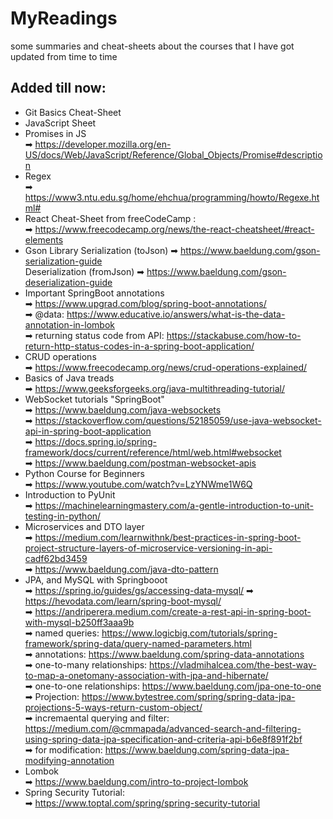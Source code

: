 # MyReadings
some summaries and cheat-sheets about the courses that I have got updated from time to time 
## Added till now:
 * Git Basics Cheat-Sheet
 * JavaScript Sheet
 * Promises in JS </br>
   ➡ https://developer.mozilla.org/en-US/docs/Web/JavaScript/Reference/Global_Objects/Promise#description
 * Regex </br>
   ➡ https://www3.ntu.edu.sg/home/ehchua/programming/howto/Regexe.html#
 * React Cheat-Sheet from freeCodeCamp : </br>
   ➡ https://www.freecodecamp.org/news/the-react-cheatsheet/#react-elements
 * Gson Library
   Serialization (toJson) ➡ https://www.baeldung.com/gson-serialization-guide </br>
   Deserialization (fromJson) ➡ https://www.baeldung.com/gson-deserialization-guide
 * Important SpringBoot annotations</br>
   ➡ https://www.upgrad.com/blog/spring-boot-annotations/ </br>
   ➡ @data: https://www.educative.io/answers/what-is-the-data-annotation-in-lombok </br>
   ➡ returning status code from API: https://stackabuse.com/how-to-return-http-status-codes-in-a-spring-boot-application/ </br>
 * CRUD operations </br>
   ➡ https://www.freecodecamp.org/news/crud-operations-explained/
 * Basics of Java treads </br>
   ➡ https://www.geeksforgeeks.org/java-multithreading-tutorial/
 * WebSocket tutorials "SpringBoot" </br>
    ➡ https://www.baeldung.com/java-websockets </br>
    ➡ https://stackoverflow.com/questions/52185059/use-java-websocket-api-in-spring-boot-application </br>
    ➡ https://docs.spring.io/spring-framework/docs/current/reference/html/web.html#websocket </br>
    ➡ https://www.baeldung.com/postman-websocket-apis </br>
 * Python Course for Beginners </br>
   ➡ https://www.youtube.com/watch?v=LzYNWme1W6Q
 * Introduction to PyUnit </br>
   ➡ https://machinelearningmastery.com/a-gentle-introduction-to-unit-testing-in-python/
 * Microservices and DTO layer </br>
   ➡ https://medium.com/learnwithnk/best-practices-in-spring-boot-project-structure-layers-of-microservice-versioning-in-api-cadf62bd3459 </br>
   ➡ https://www.baeldung.com/java-dto-pattern </br>
 * JPA, and MySQL with Springbooot </br>
   ➡ https://spring.io/guides/gs/accessing-data-mysql/
   ➡ https://hevodata.com/learn/spring-boot-mysql/ </br>
   ➡ https://andriperera.medium.com/create-a-rest-api-in-spring-boot-with-mysql-b250ff3aaa9b </br>
   ➡ named queries: https://www.logicbig.com/tutorials/spring-framework/spring-data/query-named-parameters.html </br>
   ➡ annotations: https://www.baeldung.com/spring-data-annotations </br>
   ➡ one-to-many relationships: https://vladmihalcea.com/the-best-way-to-map-a-onetomany-association-with-jpa-and-hibernate/ </br>
   ➡ one-to-one relationships: https://www.baeldung.com/jpa-one-to-one </br>
   ➡ Projection: https://www.bytestree.com/spring/spring-data-jpa-projections-5-ways-return-custom-object/  </br>
   ➡ incremaental querying and filter: https://medium.com/@cmmapada/advanced-search-and-filtering-using-spring-data-jpa-specification-and-criteria-api-b6e8f891f2bf </br>
   ➡ for modification: https://www.baeldung.com/spring-data-jpa-modifying-annotation
* Lombok </br>
   ➡ https://www.baeldung.com/intro-to-project-lombok
* Spring Security Tutorial: </br>
   ➡ https://www.toptal.com/spring/spring-security-tutorial

